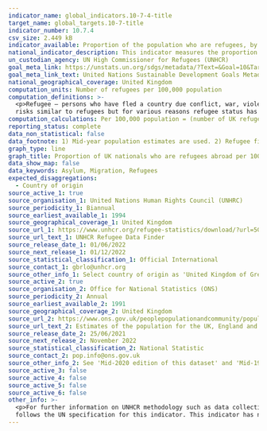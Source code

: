 ```yaml
---
indicator_name: global_indicators.10-7-4-title
target_name: global_targets.10-7-title
indicator_number: 10.7.4
csv_size: 2.449 kB
indicator_available: Proportion of the population who are refugees, by country of origin
national_indicator_description: This indicator measures the proportion of UK nationals who are refugees abroad per 100,000 UK population and not the number of refugees residing within the UK.
un_custodian_agency: UN High Commissioner for Refugees (UNHCR)
goal_meta_link: https://unstats.un.org/sdgs/metadata/?Text=&Goal=10&Target=10.7
goal_meta_link_text: United Nations Sustainable Development Goals Metadata (PDF)
national_geographical_coverage: United Kingdom
computation_units: Number of refugees per 100,000 population
computation_definitions: >-
  <p>Refugee – persons who have fled a country due conflict, war, violence or persecution to find safety in another country. UNHCR also define those in a refugee-like situations as a refugee within their data. These are people residing outside their country of origin, facing protection
  risks similar to refugees but for various reasons refugee status has yet to be  ascertained. For further information on UNHCR refugee definition see <a href="https://www.unhcr.org/refugee-statistics/methodology/definition/">Refugee Methodology</a>.</p>
computation_calculations: Per 100,000 population = (number of UK refugees/UK mid-year population + number of UK refugees abroad) * 100,000
reporting_status: complete
data_non_statistical: false
data_footnote: 1) Mid-year population estimates are used. 2) Refugee figures include those in refugee-like situations. 
graph_type: line
graph_title: Proportion of UK nationals who are refugees abroad per 100,000 UK population
data_show_map: false
data_keywords: Asylum, Migration, Refugees
expected_disaggregations:
  - Country of origin
source_active_1: true
source_organisation_1: United Nations Human Rights Council (UNHRC)
source_periodicity_1: Biannual
source_earliest_available_1: 1994
source_geographical_coverage_1: United Kingdom
source_url_1: https://www.unhcr.org/refugee-statistics/download/?url=5G7Uz6
source_url_text_1: UNHCR Refugee Data Finder
source_release_date_1: 01/06/2022
source_next_release_1: 01/12/2022
source_statistical_classification_1: Official International
source_contact_1: gbrlo@unhcr.org
source_other_info_1: Select country of origin as 'United Kingdom of Great Britain and Northern Ireland'. 
source_active_2: true
source_organisation_2: Office for National Statistics (ONS)
source_periodicity_2: Annual
source_earliest_available_2: 1991
source_geographical_coverage_2: United Kingdom
source_url_2: https://www.ons.gov.uk/peoplepopulationandcommunity/populationandmigration/populationestimates/datasets/populationestimatesforukenglandandwalesscotlandandnorthernireland
source_url_text_2: Estimates of the population for the UK, England and Wales (ONS)
source_release_date_2: 25/06/2021
source_next_release_2: November 2022
source_statistical_classification_2: National Statistic
source_contact_2: pop.info@ons.gov.uk
source_other_info_2: See 'Mid-2020 edition of this dataset' and 'Mid-1991 to Mid-2000 edition of this dataset'
source_active_3: false
source_active_4: false
source_active_5: false
source_active_6: false
other_info: >-
  <p>For further information on UNHCR methodology such as data collection methods and definitions see <a href="https://www.unhcr.org/refugee-statistics/methodology/definition/">Refugee Statistics Methodology</a>.</p><p> The UK population estimates are inclusive of refugees.</p> Data
  follows the UN specification for this indicator. This indicator has not been identified in collaboration with topic experts.
---
```

